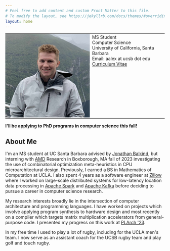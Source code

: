 ```yaml
---
# Feel free to add content and custom Front Matter to this file.
# To modify the layout, see https://jekyllrb.com/docs/themes/#overriding-theme-defaults
layout: home
---
```


<table style="border:None;">
<td style="padding:0;border:None;">
<img src="/assets/smallerme.png">
</td>
<td valign="top" style="border:None;">
MS Student<br/>
Computer Science<br/>
University of California, Santa Barbara<br/>
Email: aalex at ucsb dot edu<br/>
<a href="/assets/CV10082023.pdf">Curriculum Vitae</a>

</td>
</table>

**I'll be applying to PhD programs in computer science this fall!**

## About Me
I'm an MS student at UC Santa Barbara advised by [Jonathan Balkind](https://jbalkind.github.io/), but interning with [AMD](https://www.amd.com/en.html) Research in Boxborough, MA fall of 2023 investigating the use of combinatorial optimization meta-heuristics in CPU microarchitectural design.
Previously, I earned a BS in Mathematics of Computation at UCLA.
I also spent 4 years as a software engineer at [Zillow](https://www.zillow.com/) where I worked on large-scale distributed systems for low-latency location data processing in [Apache Spark](https://spark.apache.org/) and [Apache Kafka](https://kafka.apache.org/) before deciding to pursue a career in computer science research.


My research interests broadly lie in the intersection of computer architecture and programming languages.
I have worked on projects which involve applying program synthesis to hardware design and most recently on a compiler which targets matrix multiplication accelerators from general-purpose code.
I presented my progress on this work at [PLArch '23](https://pldi23.sigplan.org/home/plarch-2023#program).


In my free time I used to play a lot of rugby, including for the UCLA men's team.
I now serve as an assistant coach for the UCSB rugby team and play golf and touch rugby.
